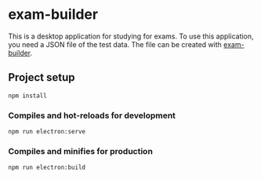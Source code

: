 # exam-builder
This is a desktop application for studying for exams. 
To use this application, you need a JSON file of the test data. The file can be created with [exam-builder](https://github.com/rtaguchi/exam-builder).

## Project setup
```
npm install
```

### Compiles and hot-reloads for development
```
npm run electron:serve
```

### Compiles and minifies for production
```
npm run electron:build
```
